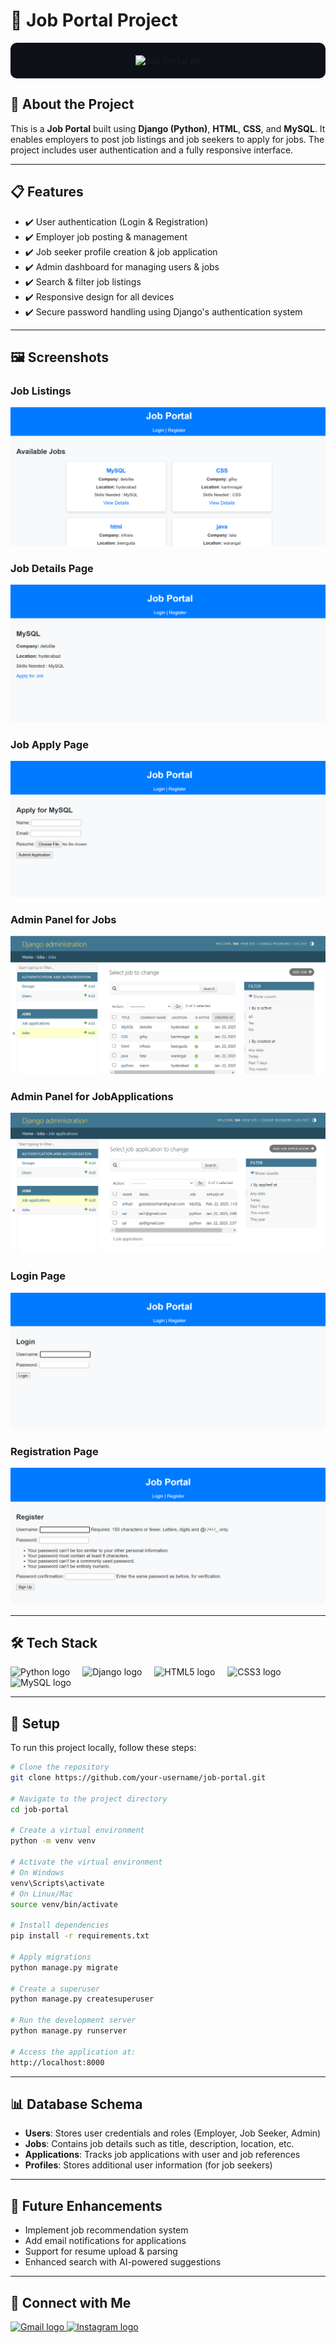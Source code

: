 # 💼 Job Portal Project

<div align="center" style="background-color:#0D1117; padding: 20px; border-radius: 10px;">

<img src="https://media.giphy.com/media/3o7TKPdUkkbxi3f3bW/giphy.gif" width="400" alt="Job Portal gif" />

</div>

## 📖 About the Project

This is a **Job Portal** built using **Django (Python)**, **HTML**, **CSS**, and **MySQL**. It enables employers to post job listings and job seekers to apply for jobs. The project includes user authentication and a fully responsive interface.

---

## 📋 Features

- ✔️ User authentication (Login & Registration)  
- ✔️ Employer job posting & management  
- ✔️ Job seeker profile creation & job application  
- ✔️ Admin dashboard for managing users & jobs  
- ✔️ Search & filter job listings  
- ✔️ Responsive design for all devices  
- ✔️ Secure password handling using Django's authentication system  

---

## 🖼️ Screenshots



### Job Listings
![Job Listings](./static/screenshots/joblistings.png)

### Job Details Page
![Job Details Page](./static/screenshots/jobdetail.png)

### Job Apply Page
![Employer Dashboard](./static/screenshots/jobapply.png)

### Admin Panel for Jobs
![Admin Panel](./static/screenshots/JobsAdmin.png)

### Admin Panel for JobApplications

![Admin Panel](./static/screenshots/JobapplicationAdmin.png)



### Login Page
![Login Page](./static/screenshots/login.png)

### Registration Page
![Registration Page](./static/screenshots/registration.png)

---

## 🛠️ Tech Stack

<div align="left">
  <img src="https://cdn.jsdelivr.net/gh/devicons/devicon/icons/python/python-original.svg" height="40" alt="Python logo" />
  <img width="12" />
  <img src="https://cdn.jsdelivr.net/gh/devicons/devicon/icons/django/django-plain.svg" height="40" alt="Django logo" />
  <img width="12" />
  <img src="https://cdn.jsdelivr.net/gh/devicons/devicon/icons/html5/html5-original.svg" height="40" alt="HTML5 logo" />
  <img width="12" />
  <img src="https://cdn.jsdelivr.net/gh/devicons/devicon/icons/css3/css3-original.svg" height="40" alt="CSS3 logo" />
  <img width="12" />
  <img src="https://cdn.jsdelivr.net/gh/devicons/devicon/icons/mysql/mysql-original.svg" height="40" alt="MySQL logo" />
</div>

---

## 📂 Setup

To run this project locally, follow these steps:

```bash
# Clone the repository
git clone https://github.com/your-username/job-portal.git

# Navigate to the project directory
cd job-portal

# Create a virtual environment
python -m venv venv

# Activate the virtual environment
# On Windows
venv\Scripts\activate
# On Linux/Mac
source venv/bin/activate

# Install dependencies
pip install -r requirements.txt

# Apply migrations
python manage.py migrate

# Create a superuser
python manage.py createsuperuser

# Run the development server
python manage.py runserver

# Access the application at:
http://localhost:8000
```

---

## 📊 Database Schema

- **Users**: Stores user credentials and roles (Employer, Job Seeker, Admin)
- **Jobs**: Contains job details such as title, description, location, etc.
- **Applications**: Tracks job applications with user and job references
- **Profiles**: Stores additional user information (for job seekers)

---

## 📌 Future Enhancements

- Implement job recommendation system
- Add email notifications for applications
- Support for resume upload & parsing
- Enhanced search with AI-powered suggestions

---

## 🔗 Connect with Me

<div align="left">
  <a href="mailto:saivivekgundeti7881@gmail.com">
    <img src="https://img.shields.io/static/v1?message=Gmail&logo=gmail&label=&color=D14836&logoColor=white&labelColor=&style=for-the-badge" height="35" alt="Gmail logo"  />
  </a>
  <a href="https://www.instagram.com/_im_vivek_._" target="_blank">
    <img src="https://img.shields.io/static/v1?message=Instagram&logo=instagram&label=&color=E4405F&logoColor=white&labelColor=&style=for-the-badge" height="35" alt="Instagram logo"  />
  </a>
</div>

